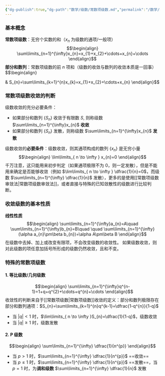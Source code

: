```yaml
---
{"dg-publish":true,"dg-path":"数学/级数/常数项级数.md","permalink":"/数学/级数/常数项级数/","dgPassFrontmatter":true,"noteIcon":"","created":"2024-05-21T15:20:28.000+08:00","updated":"2025-03-14T11:04:16.000+08:00"}
---
```


### 基本概念
**常数项级数**：无穷个实数的和（$x_{n}$ 为级数的通项/一般项）
$$\begin{align}
\sum\limits_{n=1}^{\infty}x_{n}=x_{1}+x_{2}+\cdots+x_{n}+\cdots
\end{align}$$
**部分和数列**：常数项级数的前 $n$ 项和（级数的收敛与数列的收敛本质是一回事）
$$\begin{align}

 & S_{n}=\sum\limits_{k=1}^{n}x_{k}=x_{1}+x_{2}+\cdots+x_{n}
\end{align}$$

### 常数项级数收敛的判断
级数收敛的充分必要条件：
- 如果部分和数列 $\left\{S_{n} \right\}$ 收敛于有限数 $S$, 则称级数 $\sum\limits_{n=1}^{\infty}x_{n}$ **收敛**
- 如果部分和数列 $\left\{S_{n} \right\}$ 发散，则称级数 $\sum\limits_{n=1}^{\infty}x_{n}$ **发散**

级数收敛的**必要条件**：级数收敛，则其通项构成的数列 $\left\{x_{n} \right\}$ 是无穷小量
$$\begin{align}
\lim\limits_{ n \to \infty } x_{n}=0
\end{align}$$
千万注意，这只能用来初步判定（如果通项极限不为 0，则一定发散），但是不能用来确定是否能够收敛（例如 $\lim\limits_{ n \to \infty } \dfrac{1}{n}=0$，而级数 $\sum\limits_{n=1}^{\infty} \dfrac{1}{n}$ 发散），更多的是使用[[常数项级数审敛法\|常数项级数审敛法]]，或者直接与特殊的已知敛散性的级数进行比较判断。

### 收敛级数的基本性质
**线性性质**
$$\begin{align}
\sum\limits_{n=1}^{\infty}a_{n}=A\quad  \sum\limits_{n=1}^{\infty}b_{n}=B\quad \quad  \sum\limits_{n=1}^{\infty}(\alpha a_{n}\pm\beta b_{n})=\alpha A\pm\beta B
\end{align}$$
在级数中去掉、加上或改变有限项，不会改变级数的收敛性。
如果级数收敛，则对此级数的项任意加括号所形成的级数仍然收敛，且和不变。
### 特殊的常数项级数
#### 1. 等比级数/几何级数
$$\begin{align}
\sum\limits_{n=1}^{\infty}q^{n-1}=1+q+q^{2}+\cdots+q^{n}+\cdots
\end{align}$$
收敛性的判断来自于[[常数项级数\|常数项级数]]收敛的定义：部分和数列极限存在
部分和数列通项：$S_{n}=\sum\limits_{k=1}^{n}q^{k-1}=\dfrac{1-q^{n}}{1-q}$
- 当 $|q|<1$ 时，$\lim\limits_{ n \to \infty }S_{n}=\dfrac{1}{1-q}$，级数收敛
- 当 $|q|\geq 1$ 时，级数发散
#### 2. P 级数
$$\begin{align}
\sum\limits_{n=1}^{\infty} \dfrac{1}{n^{p}}
\end{align}$$
- 当 $p>1$ 时，$\sum\limits_{n=1}^{\infty} \dfrac{1}{n^{p}}$ ==收敛==
- 当 $p\leq1$ 时，$\sum\limits_{n=1}^{\infty} \dfrac{1}{n^{p}}$ ==发散==，当 $p=1$ 时，为**调和级数** $\sum\limits_{n=1}^{\infty} \dfrac{1}{n}$   发散


